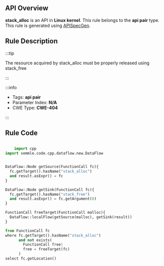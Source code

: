---
---


## API Overview
**stack_alloc** is an API in **Linux kernel**. This rule belongs to the **api pair** type. This rule is generated using [APISpecGen](../../tools/APISpecGen).
## Rule Description

:::tip

The resource acquired by stack_alloc must be properly released using stack_free

:::

:::info

- Tags: **api pair**
- Parameter Index: **N/A**
- CWE Type: **CWE-404**

:::

## Rule Code
```python

    import cpp
import semmle.code.cpp.dataflow.new.DataFlow


DataFlow::Node getSource(FunctionCall fc){
  fc.getTarget().hasName("stack_alloc")
  and result.asExpr() = fc
}

DataFlow::Node getSink(FunctionCall fc){
  fc.getTarget().hasName("stack_free")
  and result.asExpr() = fc.getArgument(0)
}

FunctionCall freeTarget(FunctionCall malloc){
  DataFlow::localFlow(getSource(malloc), getSink(result))
}

from FunctionCall fc
where fc.getTarget().hasName("stack_alloc")
      and not exists(
        FunctionCall free| 
        free = freeTarget(fc)
      )
select fc.getLocation()

    
```